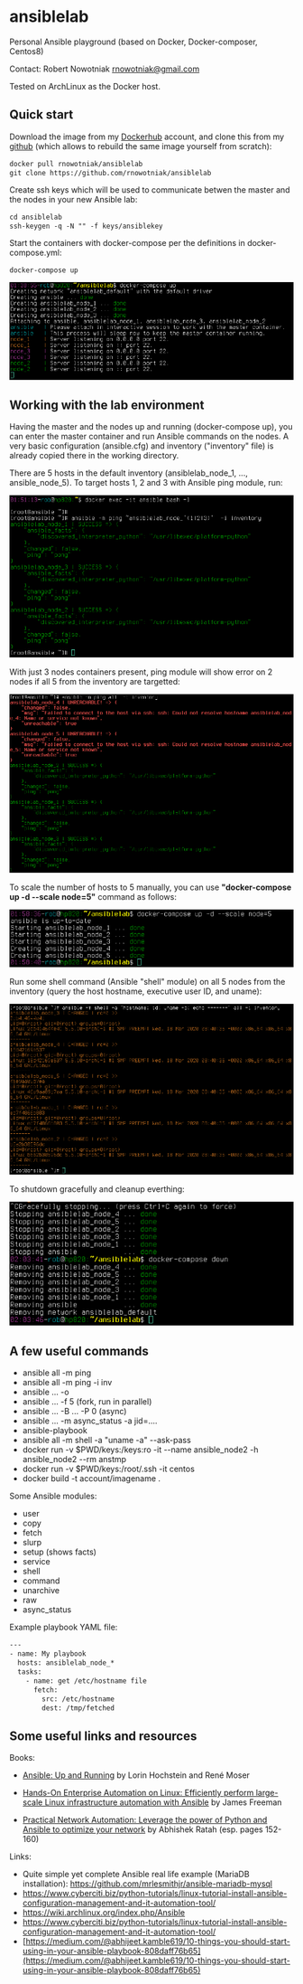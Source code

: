 # ansiblelab
Personal Ansible playground (based on Docker, Docker-composer, Centos8)

Contact: Robert Nowotniak <rnowotniak@gmail.com>

Tested on ArchLinux as the Docker host.

## Quick start

Download the image from my
[Dockerhub](https://hub.docker.com/u/rnowotniak) account, and clone this from my
[github](https://github.com/rnowotniak/ansiblelab)
(which allows to rebuild the same image yourself from scratch):

    docker pull rnowotniak/ansiblelab
    git clone https://github.com/rnowotniak/ansiblelab

Create ssh keys which will be used to communicate betwen the master and the nodes in your new Ansible lab:

    cd ansiblelab
    ssh-keygen -q -N "" -f keys/ansiblekey

Start the containers with docker-compose per the definitions in docker-compose.yml:

    docker-compose up

![compose-up](img/docker-compose-up.png)

## Working with the lab environment

Having the master and the nodes up and running (docker-compose up), you can enter the master container and run Ansible commands on the nodes.
A very basic configuration (ansible.cfg) and inventory ("inventory" file) is already copied there in the working directory.

There are 5 hosts in the default inventory (ansiblelab_node_1,
..., ansible_node_5).
To target hosts 1, 2 and 3 with Ansible ping module, run:

![ping3](img/ping3.png)

With just 3 nodes containers present, ping module will show error on 2 nodes if all 5 from the inventory are targetted:

![ping5](img/ping5.png)

To scale the number of hosts to 5 manually, you can use **"docker-compose up -d --scale node=5"** command as follows:

![scale-to-5](img/scale-to-5.png)

Run some shell command (Ansible "shell" module) on all 5 nodes from the inventory (query the host hostname, executive user ID, and uname):

![shell5](img/shell5.png)

To shutdown gracefully and cleanup everthing:

![shutdown](img/shutdown.png)

## A few useful commands

* ansible all -m ping
* ansible all -m ping -i inv
* ansible ...  -o
* ansible ...  -f 5  (fork,  run in parallel)
* ansible ...  -B ... -P 0  (async)
* ansible ...  -m async_status -a jid=....
* ansible-playbook
* ansible all -m shell -a "uname -a" --ask-pass
* docker run -v $PWD/keys:/keys:ro -it --name ansible_node2 -h ansible_node2 --rm anstmp
* docker run -v $PWD/keys:/root/.ssh -it centos
* docker build -t account/imagename .

Some Ansible modules:
* user
* copy
* fetch
* slurp
* setup  (shows facts)
* service
* shell
* command
* unarchive
* raw
* async_status

Example playbook YAML file:

    ---
    - name: My playbook
      hosts: ansiblelab_node_*
      tasks:
        - name: get /etc/hostname file
          fetch:
            src: /etc/hostname
            dest: /tmp/fetched


## Some useful links and resources

Books:

* [Ansible: Up and Running](http://www.ansiblebook.com/) by Lorin Hochstein and René Moser

* [Hands-On Enterprise Automation on Linux: Efficiently perform large-scale Linux infrastructure automation with Ansible](https://www.amazon.com/Hands-Enterprise-Automation-Linux-infrastructure-ebook/dp/B083XV26FM) by James Freeman

* [Practical Network Automation: Leverage the power of Python and Ansible to optimize your network](https://www.amazon.com/Practical-Network-Automation-Leverage-optimize-ebook/dp/B075CNDQ9B) by Abhishek Ratah  (esp. pages 152-160)

Links:

* Quite simple yet complete Ansible real life example (MariaDB installation): https://github.com/mrlesmithjr/ansible-mariadb-mysql
* https://www.cyberciti.biz/python-tutorials/linux-tutorial-install-ansible-configuration-management-and-it-automation-tool/
* https://wiki.archlinux.org/index.php/Ansible
* https://www.cyberciti.biz/python-tutorials/linux-tutorial-install-ansible-configuration-management-and-it-automation-tool/
* [https://medium.com/@abhijeet.kamble619/10-things-you-should-start-using-in-your-ansible-playbook-808daff76b65](https://medium.com/@abhijeet.kamble619/10-things-you-should-start-using-in-your-ansible-playbook-808daff76b65)

